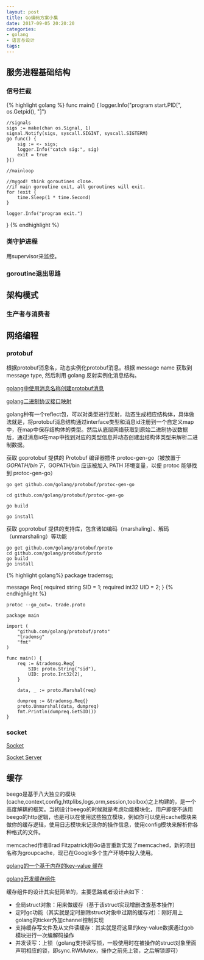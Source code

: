 ```yaml
---
layout: post
title: Go编码方案小集
date: 2017-09-05 20:20:20
categories:
- golang
- 语言与设计
tags:
---
```


## 服务进程基础结构

### 信号拦截

{% highlight golang %}
func main() {
    logger.Info("program start.PID[", os.Getpid(), "]")

    //signals
    sigs := make(chan os.Signal, 1)
    signal.Notify(sigs, syscall.SIGINT, syscall.SIGTERM)
    go func() {
        sig := <- sigs;
        logger.Info("catch sig:", sig)
        exit = true
    }()

    //mainloop

    //mygod! think goroutines close.
    //if main goroutine exit, all goroutines will exit.
    for !exit {
        time.Sleep(1 * time.Second)
    }

    logger.Info("program exit.")
}
{% endhighlight %}

### 类守护进程

用supervisor来监控。

### goroutine退出思路



## 架构模式

### 生产者与消费者

## 网络编程

### protobuf

根据protobuf消息名，动态实例化protobuf消息。根据 message name 获取到 message type, 然后利用 golang 反射实例化消息结构。

[golang中使用消息名称创建protobuf消息](https://www.cnblogs.com/wertyd/p/7749875.html)

[golang二进制协议接口映射](https://segmentfault.com/a/1190000008471015)

golang种有一个reflect包，可以对类型进行反射，动态生成相应结构体，具体做法就是，将protobuf消息结构通过interface类型和消息id注册到一个自定义map中，在map中保存结构体的类型。然后从底层网络获取到原始二进制协议数据后，通过消息id在map中找到对应的类型信息并动态创建出结构体类型来解析二进制数据。

获取 goprotobuf 提供的 Protobuf 编译器插件 protoc-gen-go（被放置于 $GOPATH/bin 下，$GOPATH/bin 应该被加入 PATH 环境变量，以便 protoc 能够找到 protoc-gen-go）
```
go get github.com/golang/protobuf/protoc-gen-go

cd github.com/golang/protobuf/protoc-gen-go

go build

go install
```

获取 goprotobuf 提供的支持库，包含诸如编码（marshaling）、解码（unmarshaling）等功能
```
go get github.com/golang/protobuf/proto
cd github.com/golang/protobuf/proto
go build
go install
```

{% highlight golang%}
package trademsg;

message Req{
  required string   SID = 1;
  required int32    UID = 2;
}
{% endhighlight %}

```
protoc --go_out=. trade.proto
```

```golang
package main

import (
    "github.com/golang/protobuf/proto"
    "trademsg"
    "fmt"
)

func main() {
    req := &trademsg.Req{
        SID: proto.String("sid"),
        UID: proto.Int32(2),
    }

    data, _ := proto.Marshal(req)

    dumpreq := &trademsg.Req{}
    proto.Unmarshal(data, dumpreq)
    fmt.Println(dumpreq.GetSID())
}
```

### socket 

[Socket](https://studygolang.com/articles/207)

[Socket Server](http://blog.csdn.net/ahlxt123/article/details/47726783)

## 缓存

beego是基于八大独立的模块(cache,context,config,httplibs,logs,orm,session,toolbox)之上构建的，是一个高度解耦的框架。当初设计beego的时候就是考虑功能模块化，用户即使不适用beego的http逻辑，也是可以在使用这些独立模块，例如你可以使用cache模块来做你的缓存逻辑，使用日志模块来记录你的操作信息，使用config模块来解析你各种格式的文件。

memcached作者Brad Fitzpatrick用Go语言重新实现了memcached，新的项目名称为groupcache，现已在Google多个生产环境中投入使用。

[golang的一个基于内存的key-value 缓存](http://blog.csdn.net/u010471121/article/details/53099401)

[golang开发缓存组件](http://blog.csdn.net/oaa608868/article/details/53489478)

缓存组件的设计其实挺简单的，主要思路或者设计点如下：
- 全局struct对象：用来做缓存（基于该struct实现增删改查基本操作）
- 定时gc功能（其实就是定时删除struct对象中过期的缓存对）：刚好用上golang的ticker外加channel控制实现
- 支持缓存写文件及从文件读缓存：其实就是将这里的key-value数据通过gob模块进行一次编解码操作
- 并发读写：上锁（golang支持读写锁，一般使用时在被操作的struct对象里面声明相应的锁，即sync.RWMutex，操作之前先上锁，之后解锁即可）